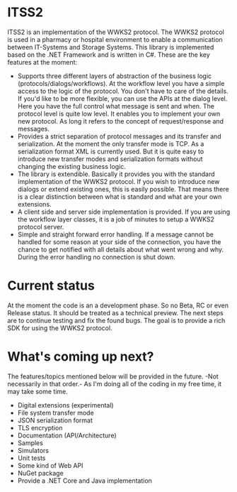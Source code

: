# ITSS2
ITSS2 is an implementation of the WWKS2 protocol. The WWKS2 protocol is used in a pharmacy or hospital environment to enable a communication between IT-Systems and Storage Systems. This library is implemented based on the .NET Framework and is written in C#. These are the key features at the moment:

- Supports three different layers of abstraction of the business logic (protocols/dialogs/workflows). At the workflow level you have a simple access to the logic of the protocol. You don't have to care of the details. If you'd like to be more flexible, you can use the APIs at the dialog level. Here you have the full control what message is sent and when. The protocol level is quite low level. It enables you to implement your own new protocol. As long it refers to the concept of request/response and messages.
- Provides a strict separation of protocol messages and its transfer and serialization. At the moment the only transfer mode is TCP. As a serialization format XML is currently used. But it is quite easy to introduce new transfer modes and serialization formats without changing the existing business logic.
- The library is extendible. Basically it provides you with the standard implementation of the WWKS2 protocol. If you wish to introduce new dialogs or extend existing ones, this is easily possible. That means there is a clear distinction between what is standard and what are your own extensions.
- A client side and server side implementation is provided. If you are using the workflow layer classes, it is a job of minutes to setup a WWKS2 protocol server.
- Simple and straight forward error handling. If a message cannot be handled for some reason at your side of the connection, you have the chance to get notified with all details about what went wrong and why. During the error handling no connection is shut down.

# Current status
At the moment the code is an a development phase. So no Beta, RC or even Release status. It should be treated as a technical preview. The next steps are to continue testing and fix the found bugs. The goal is to provide a rich SDK for using the WWKS2 protocol.

# What's coming up next?
The features/topics mentioned below will be provided in the future. -Not necessarily in that order.-
As I'm doing all of the coding in my free time, it may take some time.

- Digital extensions (experimental)
- File system transfer mode
- JSON serialization format
- TLS encryption
- Documentation (API/Architecture)
- Samples
- Simulators
- Unit tests
- Some kind of Web API
- NuGet package
- Provide a .NET Core and Java implementation

